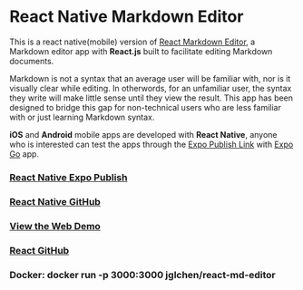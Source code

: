 # React Native Markdown Editor

This is a react native(mobile) version of [React Markdown Editor](https://react-md-editor-rho.vercel.app), a Markdown editor app with **React.js** built to facilitate editing Markdown documents.

Markdown is not a syntax that an average user will be familiar with, nor is it visually clear while editing. In otherwords, for an unfamiliar user, the syntax they write will make little sense until they view the result. This app has been designed to bridge this gap for non-technical users who are less familiar with or just learning Markdown syntax.

**iOS** and **Android** mobile apps are developed with **React Native**, anyone who is interested can test the apps through the [Expo Publish Link](https://expo.dev/@jglchen/md-editor) with [Expo Go](https://expo.dev/client) app.

### [React Native Expo Publish](https://expo.dev/@jglchen/md-editor)
### [React Native GitHub](https://github.com/jglchen/react-native-md-editor)
### [View the Web Demo](https://react-md-editor-rho.vercel.app)
### [React GitHub](https://github.com/jglchen/react-md-editor)
### Docker: docker run -p 3000:3000 jglchen/react-md-editor